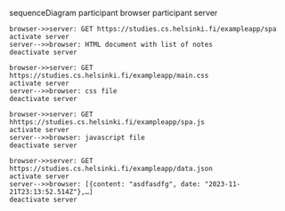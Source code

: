 sequenceDiagram
    participant browser
    participant server

    browser->>server: GET https://studies.cs.helsinki.fi/exampleapp/spa
    activate server
    server-->>browser: HTML document with list of notes
    deactivate server

    browser->>server: GET https://studies.cs.helsinki.fi/exampleapp/main.css
    activate server
    server-->>browser: css file
    deactivate server

    browser->>server: GET hhttps://studies.cs.helsinki.fi/exampleapp/spa.js
    activate server
    server-->>browser: javascript file
    deactivate server

    browser->>server: GET https://studies.cs.helsinki.fi/exampleapp/data.json
    activate server
    server-->>browser: [{content: "asdfasdfg", date: "2023-11-21T23:13:52.514Z"},…] 
    deactivate server

    